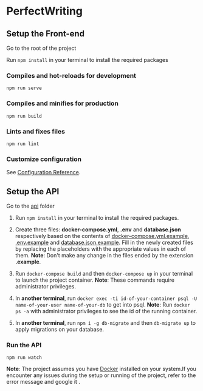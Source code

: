 # PerfectWriting

## Setup the Front-end

Go to the root of the project

Run `npm install` in your terminal to install the required packages

### Compiles and hot-reloads for development

`npm run serve`

### Compiles and minifies for production

`npm run build`

### Lints and fixes files

`npm run lint`

### Customize configuration

See [Configuration Reference](https://cli.vuejs.org/config/).

## Setup the API

Go to the [api](api) folder

1. Run `npm install` in your terminal to install the required packages.

2. Create three files: **docker-compose.yml**, **.env** and **database.json** respectively based on the contents of [docker-compose.yml.example](api/docker-compose.yml.example), [.env.example](api/.env.example) and [database.json.example](api/database.json.example). Fill in the newly created files by replacing the placeholders with the appropriate values in each of them.
**Note**: Don't make any change in the files ended by the extension **.example**.

3. Run `docker-compose build` and then `docker-compose up` in your terminal to launch the project container.
**Note**: These commands require administrator privileges.

4. In **another terminal**, run `docker exec -ti id-of-your-container psql -U name-of-your-user name-of-your-db` to get into psql.
**Note**: Run `docker ps -a` with administrator privileges to see the id of the running container.

5. In **another terminal**, run `npm i -g db-migrate` and then `db-migrate up` to apply migrations on your database.

### Run the API

`npm run watch`

**Note**: The project assumes you have [Docker](https://www.docker.com/) installed on your system.If you encounter any issues during the setup or running of the project, refer to the error message and google it .
